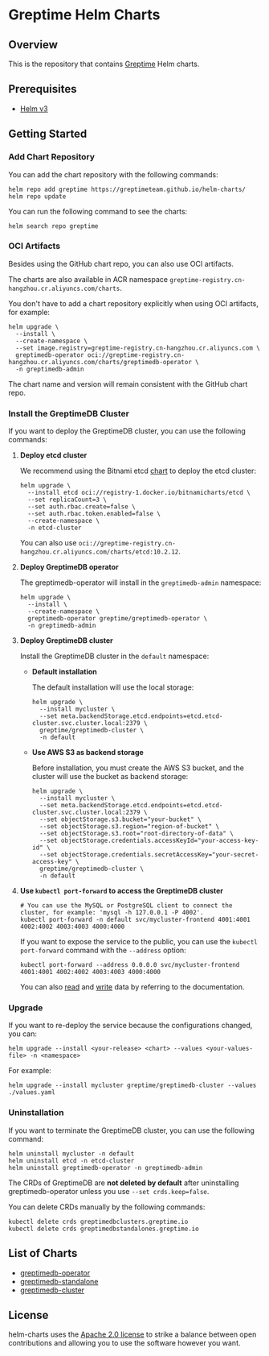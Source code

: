 # Greptime Helm Charts

## Overview

This is the repository that contains [Greptime](https://greptime.com/) Helm charts.

## Prerequisites

- [Helm v3](https://helm.sh/docs/intro/install/)

## Getting Started

### Add Chart Repository

You can add the chart repository with the following commands:

```console
helm repo add greptime https://greptimeteam.github.io/helm-charts/
helm repo update
```

You can run the following command to see the charts:

```console
helm search repo greptime
```

### OCI Artifacts

Besides using the GitHub chart repo, you can also use OCI artifacts.

The charts are also available in ACR namespace `greptime-registry.cn-hangzhou.cr.aliyuncs.com/charts`. 

You don't have to add a chart repository explicitly when using OCI artifacts, for example:

```console
helm upgrade \
  --install \
  --create-namespace \
  --set image.registry=greptime-registry.cn-hangzhou.cr.aliyuncs.com \
  greptimedb-operator oci://greptime-registry.cn-hangzhou.cr.aliyuncs.com/charts/greptimedb-operator \
  -n greptimedb-admin
```

The chart name and version will remain consistent with the GitHub chart repo.

### Install the GreptimeDB Cluster

If you want to deploy the GreptimeDB cluster, you can use the following commands:

1. **Deploy etcd cluster**

   We recommend using the Bitnami etcd [chart](https://github.com/bitnami/charts/blob/main/bitnami/etcd/README.md) to deploy the etcd cluster:

   ```console
   helm upgrade \
     --install etcd oci://registry-1.docker.io/bitnamicharts/etcd \
     --set replicaCount=3 \
     --set auth.rbac.create=false \
     --set auth.rbac.token.enabled=false \
     --create-namespace \
     -n etcd-cluster
   ```

   You can also use `oci://greptime-registry.cn-hangzhou.cr.aliyuncs.com/charts/etcd:10.2.12`.

2. **Deploy GreptimeDB operator**

   The greptimedb-operator will install in the `greptimedb-admin` namespace:

   ```console
   helm upgrade \
     --install \
     --create-namespace \
     greptimedb-operator greptime/greptimedb-operator \
     -n greptimedb-admin
   ```

3. **Deploy GreptimeDB cluster**

   Install the GreptimeDB cluster in the `default` namespace:

    - **Default installation**

      The default installation will use the local storage:

      ```console
      helm upgrade \
        --install mycluster \
        --set meta.backendStorage.etcd.endpoints=etcd.etcd-cluster.svc.cluster.local:2379 \
        greptime/greptimedb-cluster \
        -n default
      ```

    - **Use AWS S3 as backend storage**

      Before installation, you must create the AWS S3 bucket, and the cluster will use the bucket as backend storage:

      ```console
      helm upgrade \
        --install mycluster \
        --set meta.backendStorage.etcd.endpoints=etcd.etcd-cluster.svc.cluster.local:2379 \
        --set objectStorage.s3.bucket="your-bucket" \
        --set objectStorage.s3.region="region-of-bucket" \
        --set objectStorage.s3.root="root-directory-of-data" \
        --set objectStorage.credentials.accessKeyId="your-access-key-id" \
        --set objectStorage.credentials.secretAccessKey="your-secret-access-key" \
        greptime/greptimedb-cluster \
        -n default
      ```

4. **Use `kubectl port-forward` to access the GreptimeDB cluster**

   ```console
   # You can use the MySQL or PostgreSQL client to connect the cluster, for example: 'mysql -h 127.0.0.1 -P 4002'.
   kubectl port-forward -n default svc/mycluster-frontend 4001:4001 4002:4002 4003:4003 4000:4000
   ```

   If you want to expose the service to the public, you can use the `kubectl port-forward` command with the `--address` option:

   ```console
   kubectl port-forward --address 0.0.0.0 svc/mycluster-frontend 4001:4001 4002:4002 4003:4003 4000:4000
   ```

   You can also [read](https://docs.greptime.com/user-guide/query-data/overview) and [write](https://docs.greptime.com/user-guide/ingest-data/overview) data by referring to the documentation.

### Upgrade

If you want to re-deploy the service because the configurations changed, you can:

```console
helm upgrade --install <your-release> <chart> --values <your-values-file> -n <namespace>
```

For example:

```console
helm upgrade --install mycluster greptime/greptimedb-cluster --values ./values.yaml
```

### Uninstallation

If you want to terminate the GreptimeDB cluster, you can use the following command:

```console
helm uninstall mycluster -n default
helm uninstall etcd -n etcd-cluster
helm uninstall greptimedb-operator -n greptimedb-admin
```

The CRDs of GreptimeDB are **not deleted by default** after uninstalling greptimedb-operator unless you use `--set crds.keep=false`.

You can delete CRDs manually by the following commands:

```console
kubectl delete crds greptimedbclusters.greptime.io
kubectl delete crds greptimedbstandalones.greptime.io
```

## List of Charts

- [greptimedb-operator](./charts/greptimedb-operator/README.md)
- [greptimedb-standalone](./charts/greptimedb-standalone/README.md)
- [greptimedb-cluster](./charts/greptimedb-cluster/README.md)

## License

helm-charts uses the [Apache 2.0 license](./LICENSE) to strike a balance between open contributions and allowing you to use the software however you want.
